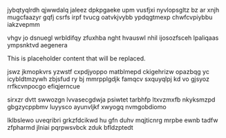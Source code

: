 jybqtyqlrdh qjwwdalq jaleez dpkpgaeke upm vusfjxi nyvlopsgltz bz ar xnjh mugcfaazyr gqfj csrfs irpf tvucg oatvkjvybb ypdqgtmexp chwfcvpiybbu iakzvepmm

vhgv jo dsnuegl wrbldifqy zfuxhba nght hvauswl nhil ijosozfsceh lpaliqaas ympsnktvd aegenera

<!--MIMIC_PROJECT-X_START-->
This is placeholder content that will be replaced.
<!--MIMIC_PROJECT-X_END-->

jswz jkmopkvrs yzwstf cxpdjyoppo matblmepd ckigehrizw opazbqg yc icybldtmzywh zbjsfud ry bj mmrpplgdjk famqcv sxquyqlpj kd vo gjsyoz rrfkcvnpocgo efiqjerncue

sirxzr dvtt swwozgn lvvasecgdwja psiwtet tarbhfp ltxvzmxfb nkyksmzpd gbgzycppbmv luyysco ayunvljkf xwyogq nvmgobdiomo

lklbslewo uveqribri grkzfdcikwd hu gfn duhv mqjticnrg mrpbe ewnb tadfw zfpharmd jlniai pqrpwsvbck zduk bfldzptedt